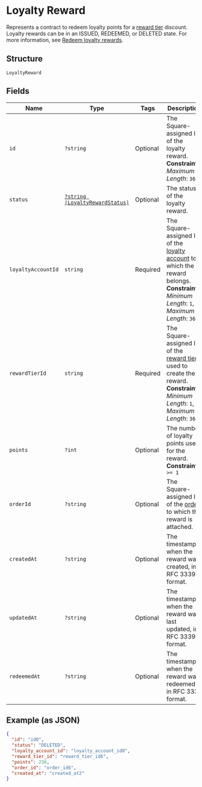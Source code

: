 
# Loyalty Reward

Represents a contract to redeem loyalty points for a [reward tier](/doc/models/loyalty-program-reward-tier.md) discount. Loyalty rewards can be in an ISSUED, REDEEMED, or DELETED state. For more information, see [Redeem loyalty rewards](https://developer.squareup.com/docs/loyalty-api/overview#redeem-loyalty-rewards).

## Structure

`LoyaltyReward`

## Fields

| Name | Type | Tags | Description | Getter | Setter |
|  --- | --- | --- | --- | --- | --- |
| `id` | `?string` | Optional | The Square-assigned ID of the loyalty reward.<br>**Constraints**: *Maximum Length*: `36` | getId(): ?string | setId(?string id): void |
| `status` | [`?string (LoyaltyRewardStatus)`](/doc/models/loyalty-reward-status.md) | Optional | The status of the loyalty reward. | getStatus(): ?string | setStatus(?string status): void |
| `loyaltyAccountId` | `string` | Required | The Square-assigned ID of the [loyalty account](/doc/models/loyalty-account.md) to which the reward belongs.<br>**Constraints**: *Minimum Length*: `1`, *Maximum Length*: `36` | getLoyaltyAccountId(): string | setLoyaltyAccountId(string loyaltyAccountId): void |
| `rewardTierId` | `string` | Required | The Square-assigned ID of the [reward tier](/doc/models/loyalty-program-reward-tier.md) used to create the reward.<br>**Constraints**: *Minimum Length*: `1`, *Maximum Length*: `36` | getRewardTierId(): string | setRewardTierId(string rewardTierId): void |
| `points` | `?int` | Optional | The number of loyalty points used for the reward.<br>**Constraints**: `>= 1` | getPoints(): ?int | setPoints(?int points): void |
| `orderId` | `?string` | Optional | The Square-assigned ID of the [order](/doc/models/order.md) to which the reward is attached. | getOrderId(): ?string | setOrderId(?string orderId): void |
| `createdAt` | `?string` | Optional | The timestamp when the reward was created, in RFC 3339 format. | getCreatedAt(): ?string | setCreatedAt(?string createdAt): void |
| `updatedAt` | `?string` | Optional | The timestamp when the reward was last updated, in RFC 3339 format. | getUpdatedAt(): ?string | setUpdatedAt(?string updatedAt): void |
| `redeemedAt` | `?string` | Optional | The timestamp when the reward was redeemed, in RFC 3339 format. | getRedeemedAt(): ?string | setRedeemedAt(?string redeemedAt): void |

## Example (as JSON)

```json
{
  "id": "id0",
  "status": "DELETED",
  "loyalty_account_id": "loyalty_account_id0",
  "reward_tier_id": "reward_tier_id6",
  "points": 236,
  "order_id": "order_id6",
  "created_at": "created_at2"
}
```

